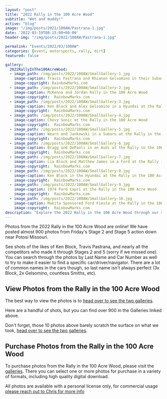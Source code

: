 ```yaml
---
layout: "post"
title: "2022 Rally in the 100 Acre Wood"
subtitle: "Wet and muddy!"
active: "blog"
image: "/img/posts/2022/100AW/Pastrana-1.jpg"
date: '2022-03-19T08:15:00+00:00'
header-img: "/img/posts/2022/100AW/Pastrana-1.jpg"

permalink: "Events/2022/03/100AW"
categories: [event, motorsports, rally, dirt]
featured: false

gallery:
  2022RallyInThe100AcreWood:
  - image_path: /img/posts/2022/100AW/SmallGallery-1.jpg
    image-caption: Travis Pastrana and Rhianon Gelsomino in their Subaru at the Rally in the 100 Acre Wood
    image-copyright: RainbowMarks.com
  - image_path: /img/posts/2022/100AW/SmallGallery-2.jpg
    image-caption: McKenna and Jordan Rally in the 100 Acre Wood
    image-copyright:  RainbowMarks.com
  - image_path: /img/posts/2022/100AW/SmallGallery-3.jpg
    image-caption: Ken Block and Alex Gelsomino in a Hyundai at the Rally in the 100 Acre Wood
    image-copyright:  RainbowMarks.com
  - image_path: /img/posts/2022/100AW/SmallGallery-4.jpg
    image-caption: Chevy Sonic at the Rally in the 100 Acre Wood
    image-copyright:  RainbowMarks.com
  - image_path: /img/posts/2022/100AW/SmallGallery-5.jpg
    image-caption: Wearn and Jankowski in a Subaru at the Rally in the 100 Acre Wood
    image-copyright:  RainbowMarks.com
  - image_path: /img/posts/2022/100AW/SmallGallery-6.jpg
    image-caption: Bragg and DePaoli in an Audi at the Rally in the 100 Acre Wood
    image-copyright:  RainbowMarks.com
  - image_path: /img/posts/2022/100AW/SmallGallery-7.jpg
    image-caption: Lia Block and Matthew James in a Ford at the Rally in the 100 Acre Wood
    image-copyright:  RainbowMarks.com
  - image_path: /img/posts/2022/100AW/SmallGallery-8.jpg
    image-caption: Ken Block in the Hyundai at the Rally in the 100 Acre Wood
    image-copyright:  RainbowMarks.com
  - image_path: /img/posts/2022/100AW/SmallGallery-9.jpg
    image-caption: 1974 Ford Capri at the Rally in the 100 Acre Wood
    image-copyright:  RainbowMarks.com
  - image_path: /img/posts/2022/100AW/SmallGallery-10.jpg
    image-caption: Makita Sponsored Ford Fiesta at the Rally in the 100 Acre Wood
    image-copyright:  RainbowMarks.com
description: "Explore the 2022 Rally in the 100 Acre Wood through our stunning photo gallery! Browse and purchase action-packed shots of your favourite racers."
---
```

Photos from the 2022 Rally in the 100 Acre Wood are online! We have posted almost 900 photos from Friday's Stage 2 and Stage 5 action down near Potosi Missouri.

See shots of the likes of Ken Block, Travis Pastrana, and nearly all the competitors who made it through Stages 2 and 5 (sorry if we missed one). You can search through the photos by Last Name and Car Number as well to try to make it easier to find a specific car/driver/navigator. There are a lot of common names in the cars though, so last name isn't always perfect (3x Block, 2x Gelsomino, countless Smiths, etc).

## View Photos from the Rally in the 100 Acre Wood

The best way to view the photos is to [head over to see the two galleries](https://photos.rainbowmarks.com/2022/Motorsports/2022-100-Acre-Wood-Rally). 

Here are a handful of shots, but you can find over 900 in the Galleries linked above.

Don't forget, those 10 photos above barely scratch the surface on what we took, [head over to see the two galleries](https://photos.rainbowmarks.com/2022/Motorsports/2022-100-Acre-Wood-Rally).

## Purchase Photos from the Rally in the 100 Acre Wood
To purchase photos from the Rally in the 100 Acre Wood, please visit the [galleries](https://photos.rainbowmarks.com/2022/Motorsports/2022-100-Acre-Wood-Rally). There you can select one or more photos for purchase in a variety of formats, including high quality digital download.

All photos are available with a personal license only, for commercial usage [please reach out to Chris for more info](mailto:rainbowmarks@christoc.com)
